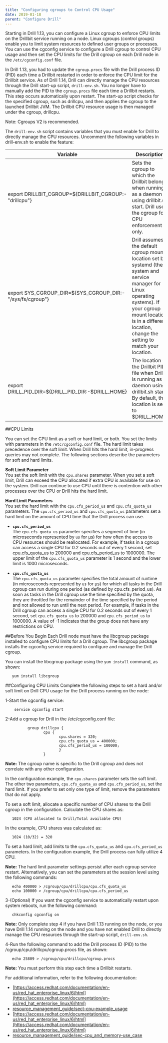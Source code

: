 ```yaml
---
title: "Configuring cgroups to Control CPU Usage"
date: 2019-01-18
parent: "Configure Drill"
---   
```


Starting in Drill 1.13, you can configure a Linux cgroup to enforce CPU limits on the Drillbit service running on a node. Linux cgroups (control groups) enable you to limit system resources to defined user groups or processes. You can use the cgconfig service to configure a Drill cgroup to control CPU usage and then set the CPU limits for the Drill cgroup on each Drill node in the `/etc/cgconfig.conf` file.  

In Drill 1.13, you had to update the `cgroup.procs` file with the Drill process ID (PID) each time a Drillbit restarted in order to enforce the CPU limit for the Drillbit service.  As of Drill 1.14, Drill can directly manage the CPU resources through the Drill start-up script, `drill-env.sh`. You no longer have to manually add the PID to the `cgroup.procs` file each time a Drillbit restarts. This step occurs automatically upon restart. The start-up script checks for the specified cgroup, such as drillcpu, and then applies the cgroup to the launched Drillbit JVM. The Drillbit CPU resource usage is then managed under the cgroup, drillcpu. 

Note: Cgroups V2 is recommended.  

The `drill-env.sh` script contains variables that you must enable for Drill to directly manage the CPU resources. Uncomment the following variables in drill-env.sh to enable the feature:  

| Variable                                                  | Description                                                                                                                                                                                                                       |   |
|-----------------------------------------------------------|-----------------------------------------------------------------------------------------------------------------------------------------------------------------------------------------------------------------------------------|---|
| export DRILLBIT_CGROUP=${DRILLBIT_CGROUP:-"drillcpu"}     | Sets the cgroup to which the Drillbit belongs when running as a daemon using drillbit.sh start. Drill uses the cgroup for CPU enforcement only.                                                                                   |   |
| export SYS_CGROUP_DIR=${SYS_CGROUP_DIR:-"/sys/fs/cgroup"} | Drill assumes the default cgroup mount location set by systemd (the system and service manager for Linux operating systems). If your cgroup mount location is in a different location, change the setting to match your location. |   |
| export DRILL_PID_DIR=${DRILL_PID_DIR:-$DRILL_HOME}        | The location of the Drillbit PID file when Drill is running as a daemon using drillbit.sh start. By default, this location is set to $DRILL_HOME.                                                                                 |   |  


##CPU Limits  

You can set the CPU limit as a soft or hard limit, or both. You set the limits with parameters in the `/etc/cgconfig.conf` file. The hard limit takes precedence over the soft limit. When Drill hits the hard limit, in-progress queries may not complete. The following sections describe the parameters for soft and hard limits.  

**Soft Limit Parameter**  
You set the soft limit with the `cpu.shares` parameter. When you set a soft limit, Drill can exceed the CPU allocated if extra CPU is available for use on the system. Drill can continue to use CPU until there is contention with other processes over the CPU or Drill hits the hard limit.  

**Hard Limit Parameters**  
You set the hard limit with the `cpu.cfs_period_us` and `cpu.cfs_quota_us` parameters. The `cpu.cfs_period_us` and `cpu.cfs_quota_us` parameters set a hard limit on the amount of CPU time that the Drill process can use.  

- **`cpu.cfs_period_us`**   
The `cpu.cfs_quota_us` parameter specifies a segment of time (in microseconds represented by `us` for µs) for how often the access to CPU resources should be reallocated. For example, if tasks in a cgroup can access a single CPU for 0.2 seconds out of every 1 second, set cpu.cfs_quota_us to 200000 and cpu.cfs_period_us to 1000000. The upper limit of the `cpu.cfs_quota_us` parameter is 1 second and the lower limit is 1000 microseconds.    


- **`cpu.cfs_quota_us`**  
The `cpu.cfs_quota_us` parameter specifies the total amount of runtime (in microseconds represented by `us` for µs) for which all tasks in the Drill cgroup can run during one period (as defined by cpu.cfs_period_us). As soon as tasks in the Drill cgroup use the time specified by the quota, they are throttled for the remainder of the time specified by the period and not allowed to run until the next period. For example, if tasks in the Drill cgroup can access a single CPU for 0.2 seconds out of every 1 second, set `cpu.cfs_quota_us` to 200000 and `cpu.cfs_period_us` to 1000000. A value of -1 indicates that the group does not have any restrictions on CPU.  

##Before You Begin
Each Drill node must have the libcgroup package installed to configure CPU limits for a Drill cgroup. The libcgroup package installs the cgconfig service required to configure and manage the Drill cgroup.

You can install the libcgroup package using the `yum install` command, as shown:  

       yum install libcgroup  


##Configuring CPU Limits
Complete the following steps to set a hard and/or soft limit on Drill CPU usage for the Drill process running on the node:  

1-Start the cgconfig service:  

        service cgconfig start

2-Add a cgroup for Drill in the /etc/cgconfig.conf file:    

              group drillcpu {
                     cpu {
                            cpu.shares = 320;
                            cpu.cfs_quota_us = 400000;
                            cpu.cfs_period_us = 100000;
                            }
                     }  
**Note:** The cgroup name is specific to the Drill cgroup and does not correlate with any other configuration.   
  
In the configuration example, the `cpu.shares` parameter sets the soft limit. The other two parameters, `cpu.cfs_quota_us` and `cpu.cfs_period_us`, set the hard limit. If you prefer to set only one type of limit, remove the parameters that do not apply.  

To set a soft limit, allocate a specific number of CPU shares to the Drill cgroup in the configuration. Calculate the CPU shares as:  

       1024 (CPU allocated to Drill/Total available CPU)

In the example, CPU shares was calculated as:  

       1024 (10/32) = 320


To set a hard limit, add limits to the `cpu.cfs_quota_us` and `cpu.cfs_period_us` parameters. In the configuration example, the Drill process can fully utilize 4 CPU.  

**Note:** The hard limit parameter settings persist after each cgroup service restart. Alternatively, you can set the parameters at the session level using the following commands:  

       echo 400000 > /cgroup/cpu/drillcpu/cpu.cfs_quota_us
       echo 100000 > /cgroup/cpu/drillcpu/cpu.cfs_period_us

3-(Optional) If you want the cgconfig service to automatically restart upon system reboots, run the following command:  

       chkconfig cgconfig on  

**Note:** Only complete step 4 if you have Drill 1.13 running on the node, or you have Drill 1.14 running on the node and you have not enabled Drill to directly manage the CPU resources through the start-up script, `drill-env.sh`.   
  
4-Run the following command to add the Drill process ID (PID) to the /cgroup/cpu/drillcpu/cgroup.procs file, as shown:  

       echo 25809 > /cgroup/cpu/drillcpu/cgroup.procs

**Note:** You must perform this step each time a Drillbit restarts.  

For additional information, refer to the following documentation:  
- [https://access.redhat.com/documentation/en-us/red_hat_enterprise_linux/6/html](https://access.redhat.com/documentation/en-us/red_hat_enterprise_linux/6/html)  
- [resource_management_guide/sect-cpu-example_usage](resource_management_guide/sect-cpu-example_usage)  
- [https://access.redhat.com/documentation/en-us/red_hat_enterprise_linux/6/html](https://access.redhat.com/documentation/en-us/red_hat_enterprise_linux/6/html)
- [resource_management_guide/sec-cpu_and_memory-use_case](resource_management_guide/sec-cpu_and_memory-use_case)









